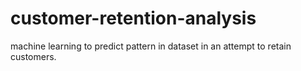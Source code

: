 # customer-retention-analysis
machine learning to predict pattern in dataset in an attempt to retain customers.
